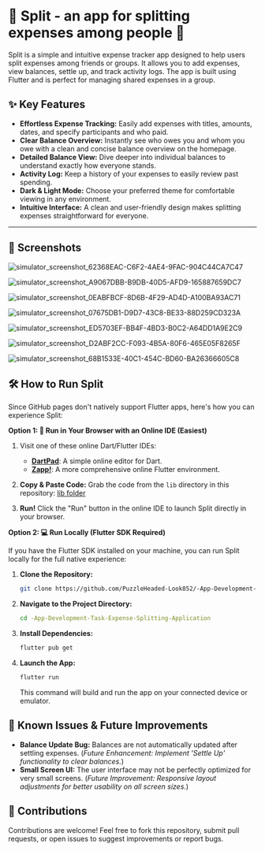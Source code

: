 
# 🚀 Split - an app for splitting expenses among people 🤝

Split is a simple and intuitive expense tracker app designed to help users split expenses among friends or groups. It allows you to add expenses, view balances, settle up, and track activity logs. The app is built using Flutter and is perfect for managing shared expenses in a group.

## ✨ Key Features

*   **Effortless Expense Tracking:**  Easily add expenses with titles, amounts, dates, and specify participants and who paid.
*   **Clear Balance Overview:**  Instantly see who owes you and whom you owe with a clean and concise balance overview on the homepage.
*   **Detailed Balance View:** Dive deeper into individual balances to understand exactly how everyone stands.
*   **Activity Log:** Keep a history of your expenses to easily review past spending.
*   **Dark & Light Mode:** Choose your preferred theme for comfortable viewing in any environment.
*   **Intuitive Interface:**  A clean and user-friendly design makes splitting expenses straightforward for everyone.

---

## 📸 Screenshots 

![simulator_screenshot_62368EAC-C6F2-4AE4-9FAC-904C44CA7C47](https://github.com/user-attachments/assets/de1f8d76-1bf2-43b7-8333-99393e5bf33c)

![simulator_screenshot_A9067DBB-B9DB-40D5-AFD9-165887659DC7](https://github.com/user-attachments/assets/c66d3432-b5c4-4c99-b008-71ad7c1d6a9d)

![simulator_screenshot_0EABFBCF-8D6B-4F29-AD4D-A100BA93AC71](https://github.com/user-attachments/assets/baab5c4b-e2e7-480f-b649-f19ec60fd1fd)

![simulator_screenshot_07675DB1-D9D7-43C8-BE33-88D259CD323A](https://github.com/user-attachments/assets/ff915b94-6bb6-4070-bf9e-fc5a1ea37ee7)

![simulator_screenshot_ED5703EF-BB4F-4BD3-B0C2-A64DD1A9E2C9](https://github.com/user-attachments/assets/0cc72ddc-33e4-4ae5-921a-82bd2ce66bc7)

![simulator_screenshot_D2ABF2CC-F093-4B5A-80F6-465E05F8265F](https://github.com/user-attachments/assets/95de0c42-161d-4073-9f2c-6ecf9457ff2a)

![simulator_screenshot_68B1533E-40C1-454C-BD60-BA26366605C8](https://github.com/user-attachments/assets/c4a51256-c734-487b-be7d-389eb04a5361)

## 🛠️ How to Run Split

Since GitHub pages don't natively support Flutter apps, here's how you can experience Split:

**Option 1:  🚀 Run in Your Browser with an Online IDE (Easiest)**

1.  Visit one of these online Dart/Flutter IDEs:
    *   **[DartPad](https://dartpad.dev/)**: A simple online editor for Dart.
    *   **[Zapp!](https://zapp.run/)**:  A more comprehensive online Flutter environment.

2.  **Copy & Paste Code:** Grab the code from the `lib` directory in this repository:  [lib folder](https://github.com/PuzzleHeaded-Look852/-App-Development-Task-Expense-Splitting-Application/tree/main/split/lib)

3.  **Run!** Click the "Run" button in the online IDE to launch Split directly in your browser.

**Option 2: 💻 Run Locally (Flutter SDK Required)**

If you have the Flutter SDK installed on your machine, you can run Split locally for the full native experience:

1.  **Clone the Repository:**

    ```bash
    git clone https://github.com/PuzzleHeaded-Look852/-App-Development-Task-Expense-Splitting-Application.git
    ```

2.  **Navigate to the Project Directory:**

    ```bash
    cd -App-Development-Task-Expense-Splitting-Application
    ```

3.  **Install Dependencies:**

    ```bash
    flutter pub get
    ```

4.  **Launch the App:**

    ```bash
    flutter run
    ```

    This command will build and run the app on your connected device or emulator.

## 🐛 Known Issues & Future Improvements

*   **Balance Update Bug:** Balances are not automatically updated after settling expenses. (*Future Enhancement: Implement 'Settle Up' functionality to clear balances.*)
*   **Small Screen UI:** The user interface may not be perfectly optimized for very small screens. (*Future Improvement:  Responsive layout adjustments for better usability on all screen sizes.*)

## 🤝 Contributions

Contributions are welcome! Feel free to fork this repository, submit pull requests, or open issues to suggest improvements or report bugs.
